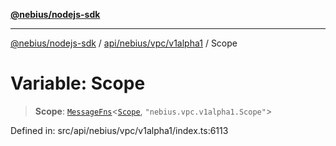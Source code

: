 [**@nebius/nodejs-sdk**](../../../../../README.md)

---

[@nebius/nodejs-sdk](../../../../../README.md) / [api/nebius/vpc/v1alpha1](../README.md) / Scope

# Variable: Scope

> **Scope**: [`MessageFns`](../../../../../runtime/protos/core/interfaces/MessageFns.md)\<[`Scope`](../interfaces/Scope.md), `"nebius.vpc.v1alpha1.Scope"`\>

Defined in: src/api/nebius/vpc/v1alpha1/index.ts:6113
